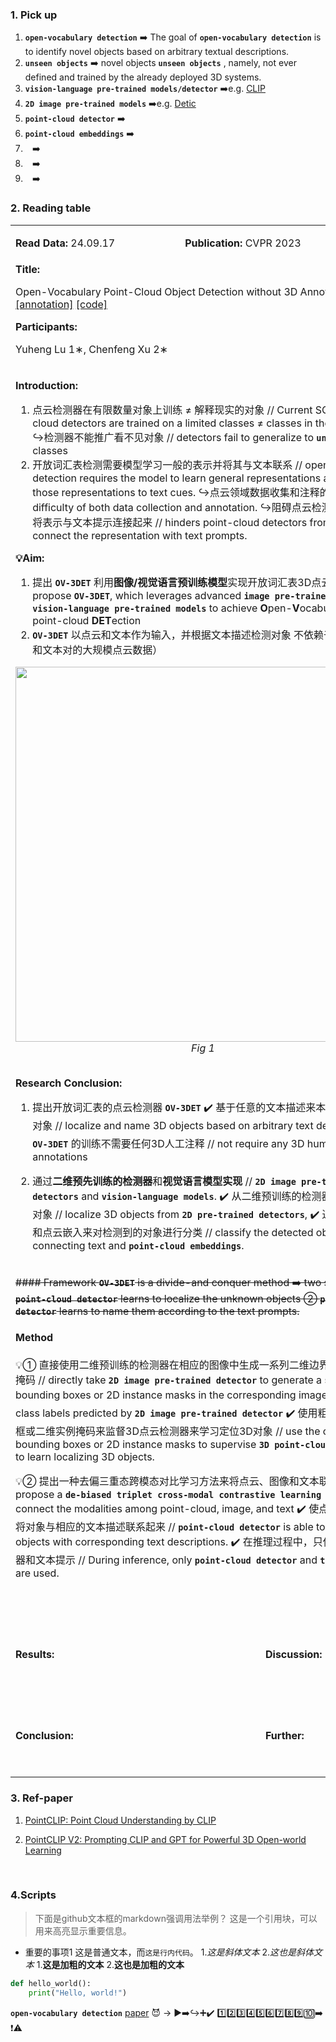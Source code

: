 ### 1. Pick up

1. **`open-vocabulary detection`** ➡️ The goal of **`open-vocabulary detection`** is to identify novel objects based on arbitrary textual descriptions.
2. **`unseen objects`** ➡️ novel objects **`unseen objects`** , namely, not ever defined and trained by the already deployed 3D systems.
3. **`vision-language pre-trained models/detector`** ➡️e.g. [CLIP](https://openai.com/index/clip/)
4. **`2D image pre-trained models`**  ➡️e.g. [Detic](https://arxiv.org/pdf/2201.02605)
5. **`point-cloud detector`** ➡️
6. **`point-cloud embeddings`** ➡️
7. **` `** ➡️
8. **` `** ➡️
9. **` `** ➡️

### 2. Reading table
<table>
    <tr>
        <td valign="top" width="500" colspan="3">
            <p><b>Read Data:</b> 24.09.17</p>
        </td>
        <td valign="top" width="500" colspan="3">
            <p><b>Publication:</b> CVPR 2023</p>
        </td>
    </tr>
    <tr>
        <td colspan="6" valign="top" width="1000">
            <b>Title:</b>
            <p>Open-Vocabulary Point-Cloud Object Detection without 3D Annotation
  <a href="https://openaccess.thecvf.com/content/CVPR2023/papers/Lu_Open-Vocabulary_Point-Cloud_Object_Detection_Without_3D_Annotation_CVPR_2023_paper.pdf">[paper]</a>
  <a href="https://github.com/oneHFR/xiaoxiaowu.github.io/blob/main/OVD_files/paper/Lu_Open-Vocabulary_Point-Cloud_Object_Detection_Without_3D_Annotation_CVPR_2023_paper.pdf"> [annotation]</a>
<a href = "https://github.com/lyhdet/OV-3DET">[code]</a>
</p>
            <b>Participants:</b>
            <p>Yuheng Lu 1∗, Chenfeng Xu 2∗</p>
        </td>
    </tr>
    <tr>
        <td colspan="6" valign="top" width="1000">
            <p><b>Introduction:</b></p>
            <p>

1. 点云检测器在有限数量对象上训练 ≠ 解释现实的对象 // Current SOTA point-cloud detectors are trained on a limited classes ≠ classes in the real world.
↪️检测器不能推广看不见对象 // detectors fail to generalize to   **`unseen object`**   classes
2. 开放词汇表检测需要模型学习一般的表示并将其与文本联系 // open-vocabulary detection requires the model to learn general representations and relate those representations to text cues.
↪️点云领域数据收集和注释的困难 //  the difficulty of both data collection and annotation.
↪️阻碍点云检测器学会如何将表示与文本提示连接起来 // hinders point-cloud detectors from learning to connect the representation with text prompts.
&nbsp;
</p>
            <p><b>💡Aim:</b></p>
            <p>

1. 提出 **`OV-3DET`** 利用**图像/视觉语言预训练模型**实现开放词汇表3D点云检测 // propose **`OV-3DET`**, which leverages advanced **`image pre-trained models`**  and **`vision-language pre-trained models`** to achieve **O**pen-**V**ocabulary **3**D point-cloud **DET**ection 
2. **`OV-3DET`** 以点云和文本作为输入，并根据文本描述检测对象 不依赖于大量类标签和文本对的大规模点云数据）
<div align="center">
    <img src="https://github.com/user-attachments/assets/8e23da74-e5a1-4510-b3f8-3a199a850c4a" width="600">
 <em>Fig 1</em>
</div>
&nbsp;
</p>
            <p><b>Research Conclusion:</b></p>
            <p>

1. 提出开放词汇表的点云检测器 **`OV-3DET`** 
  ✔️ 基于任意的文本描述来本地化和命名3D对象 // localize and name 3D objects based on arbitrary text descriptions.
  ✔️ **`OV-3DET`** 的训练不需要任何3D人工注释 // not require any 3D human annotations

2. 通过**二维预先训练的检测器**和**视觉语言模型实现** // **`2D image pre-trained detectors`** and **`vision-language models`**.
  ✔️ 从二维预训练的检测器中定位三维对象 // localize 3D objects from **`2D pre-trained detectors`**,
  ✔️ 通过连接文本和点云嵌入来对检测到的对象进行分类 // classify the detected objects by connecting text and **`point-cloud embeddings`**.
&nbsp;
</p>
        </td>
    </tr>
    <tr>
        <td colspan="6" valign="top" width="1000">
            <p>

~~#### Framework
**`OV-3DET`** is a divide-and conquer method ➡️ two stages
① **`point-cloud detector`** learns to localize the unknown objects
② **`point-cloud detector`** learns to name them according to the text prompts.~~
#### Method
💡① 直接使用二维预训练的检测器在相应的图像中生成一系列二维边界框或二维实例掩码 // directly take **`2D image pre-trained detector`** to generate a series of 2D bounding boxes or 2D instance masks in the corresponding images. 
    ✔️ 没有使用 class labels predicted by **`2D image pre-trained detector`**
    ✔️ 使用粗糙的二维边界框或二维实例掩码来监督3D点云检测器来学习定位3D对象 // use the coarse 2D bounding boxes or 2D instance masks to supervise **`3D point-cloud detectors`** to learn localizing 3D objects.

💡②  提出一种去偏三重态跨模态对比学习方法来将点云、图像和文本联系起来 // propose a **`de-biased triplet cross-modal contrastive learning method`** to connect the modalities among point-cloud, image, and text
✔️ 使点云检测器能够将对象与相应的文本描述联系起来 // **`point-cloud detector`** is able to relate the objects with corresponding text descriptions. 
✔️ 在推理过程中，只使用点云检测器和文本提示 // During inference, only **`point-cloud detector`** and  **`text prompts`** are used.

&nbsp;
</p>
            <p>&nbsp;

</p>
        </td>
    </tr>
    <tr>
        <td valign="top" width="800" colspan="4">
            <p><b>Results:</b></p>
            <p>&nbsp;

</p>
            <p>&nbsp;

</p>
        </td>
        <td valign="top" width="200" colspan="2">
            <p><b>Discussion:</b></p>
        </td>
    </tr>
    <tr>
        <td valign="top" width="800" colspan="4">
            <p><b>Conclusion:</b></p>
            <p>

&nbsp;

</p>
        </td>
        <td valign="top" width="200">
            <p><b>Further:</b></p>
        </td>
    </tr>
</table>


### 3. Ref-paper
1. [PointCLIP: Point Cloud Understanding by CLIP](https://github.com/oneHFR/xiaoxiaowu.github.io/blob/main/OVD_files/paper/PointCLIP%20Point%20Cloud%20Understanding%20by%20CLIP.pdf)

2. [PointCLIP V2: Prompting CLIP and GPT for Powerful 3D Open-world Learning](https://github.com/oneHFR/xiaoxiaowu.github.io/blob/main/OVD_files/paper/Zhu_PointCLIP_V2_Prompting_CLIP_and_GPT_for_Powerful_3D_Open-world_ICCV_2023_paper.pdf)

&nbsp;

### 4.Scripts
> 下面是github文本框的markdown强调用法举例？
>这是一个引用块，可以用来高亮显示重要信息。
- 重要的事项1
这是普通文本，而`这是行内代码`。
1.*这是斜体文本* 2._这也是斜体文本_
1.**这是加粗的文本** 2.__这也是加粗的文本__
```python
def hello_world():
    print("Hello, world!")
```
**`open-vocabulary detection`**
[paper](https://github.com/oneHFR/xiaoxiaowu.github.io/blob/main/OVD_files/paper/Lu_Open-Vocabulary_Point-Cloud_Object_Detection_Without_3D_Annotation_CVPR_2023_paper.pdf)
😈 → ▶️➡️↪️➕✔️
1️⃣2️⃣3️⃣4️⃣5️⃣6️⃣7️⃣8️⃣9️⃣🔟➡️ ❗⚠️



